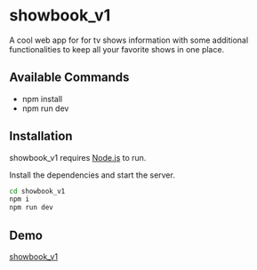 # showbook_v1

A cool web app for for tv shows information with some additional functionalities to keep all your favorite shows in one place.

## Available Commands

- npm install
- npm run dev

## Installation

showbook_v1 requires [Node.js](https://nodejs.org/) to run.

Install the dependencies and start the server.

```sh
cd showbook_v1
npm i
npm run dev
```

## Demo

[showbook_v1](https://showbook.vercel.app/)
